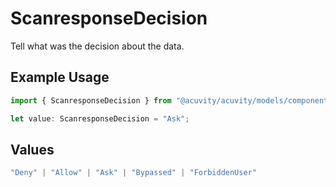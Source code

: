 # ScanresponseDecision

Tell what was the decision about the data.

## Example Usage

```typescript
import { ScanresponseDecision } from "@acuvity/acuvity/models/components";

let value: ScanresponseDecision = "Ask";
```

## Values

```typescript
"Deny" | "Allow" | "Ask" | "Bypassed" | "ForbiddenUser"
```